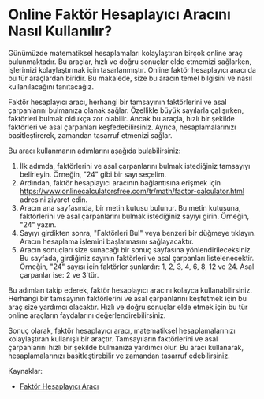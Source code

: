 Online Faktör Hesaplayıcı Aracını Nasıl Kullanılır?
===================================================

Günümüzde matematiksel hesaplamaları kolaylaştıran birçok online araç bulunmaktadır. Bu araçlar, hızlı ve doğru sonuçlar elde etmemizi sağlarken, işlerimizi kolaylaştırmak için tasarlanmıştır. Online faktör hesaplayıcı aracı da bu tür araçlardan biridir. Bu makalede, size bu aracın temel bilgisini ve nasıl kullanılacağını tanıtacağız.

Faktör hesaplayıcı aracı, herhangi bir tamsayının faktörlerini ve asal çarpanlarını bulmanıza olanak sağlar. Özellikle büyük sayılarla çalışırken, faktörleri bulmak oldukça zor olabilir. Ancak bu araçla, hızlı bir şekilde faktörleri ve asal çarpanları keşfedebilirsiniz. Ayrıca, hesaplamalarınızı basitleştirerek, zamandan tasarruf etmenizi sağlar.

Bu aracı kullanmanın adımlarını aşağıda bulabilirsiniz:

1. İlk adımda, faktörlerini ve asal çarpanlarını bulmak istediğiniz tamsayıyı belirleyin. Örneğin, "24" gibi bir sayı seçelim.
2. Ardından, faktör hesaplayıcı aracının bağlantısına erişmek için <https://www.onlinecalculatorsfree.com/tr/math/factor-calculator.html> adresini ziyaret edin.
3. Aracın ana sayfasında, bir metin kutusu bulunur. Bu metin kutusuna, faktörlerini ve asal çarpanlarını bulmak istediğiniz sayıyı girin. Örneğin, "24" yazın.
4. Sayıyı girdikten sonra, "Faktörleri Bul" veya benzeri bir düğmeye tıklayın. Aracın hesaplama işlemini başlatmasını sağlayacaktır.
5. Aracın sonuçları size sunacağı bir sonuç sayfasına yönlendirileceksiniz. Bu sayfada, girdiğiniz sayının faktörleri ve asal çarpanları listelenecektir. Örneğin, "24" sayısı için faktörler şunlardır: 1, 2, 3, 4, 6, 8, 12 ve 24. Asal çarpanlar ise: 2 ve 3'tür.

Bu adımları takip ederek, faktör hesaplayıcı aracını kolayca kullanabilirsiniz. Herhangi bir tamsayının faktörlerini ve asal çarpanlarını keşfetmek için bu araç size yardımcı olacaktır. Hızlı ve doğru sonuçlar elde etmek için bu tür online araçların faydalarını değerlendirebilirsiniz.

Sonuç olarak, faktör hesaplayıcı aracı, matematiksel hesaplamalarınızı kolaylaştıran kullanışlı bir araçtır. Tamsayıların faktörlerini ve asal çarpanlarını hızlı bir şekilde bulmanıza yardımcı olur. Bu aracı kullanarak, hesaplamalarınızı basitleştirebilir ve zamandan tasarruf edebilirsiniz.

Kaynaklar:

- [Faktör Hesaplayıcı Aracı](https://www.onlinecalculatorsfree.com/tr/math/factor-calculator.html)